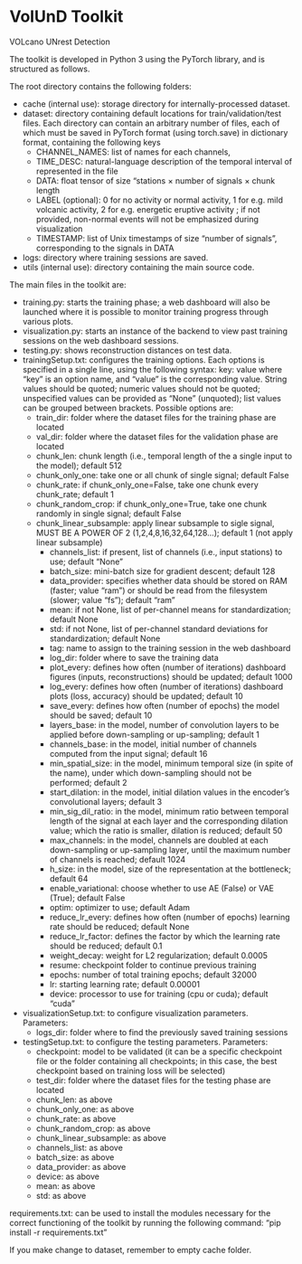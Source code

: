 # VolUnD Toolkit
VOLcano UNrest Detection

The toolkit is developed in Python 3 using the PyTorch library, and is structured as follows.

The root directory contains the following folders:
* cache (internal use): storage directory for internally-processed dataset.
* dataset: directory containing default locations for train/validation/test files. Each directory can contain an arbitrary number of files, each of which must be saved in PyTorch format (using torch.save) in dictionary format, containing the following keys
  - CHANNEL_NAMES: list of names for each channels,
  - TIME_DESC: natural-language description of the temporal interval of represented in the file
  - DATA: float tensor of size “stations × number of signals × chunk length
  - LABEL (optional): 0 for no activity or normal activity, 1 for e.g. mild volcanic activity, 2 for e.g. energetic eruptive activity ; if not provided, non-normal events will not be emphasized during visualization 
  - TIMESTAMP: list of Unix timestamps of size “number of signals”, corresponding to the signals in DATA
* logs: directory where training sessions are saved.
* utils (internal use): directory containing the main source code.
	
The main files in the toolkit are:
* training.py: starts the training phase; a web dashboard will also be launched where it is possible to monitor training progress through various plots.
* visualization.py: starts an instance of the backend to view past training sessions on the web dashboard sessions.
* testing.py: shows reconstruction distances on test data.
* trainingSetup.txt: configures the training options. Each options is specified in a single line, using the following syntax: 
		key: value
		where “key” is an option name, and “value” is the corresponding value. String values should be quoted; numeric values should not be quoted; unspecified values can be provided as “None” (unquoted); list values can be grouped between brackets.
		Possible options are:
  - train_dir: folder where the dataset files for the training phase are located
  - val_dir: folder where the dataset files for the validation phase are located
  - chunk_len: chunk length (i.e., temporal length of the a single input to the model); default 512
  - chunk_only_one: take one or all chunk of single signal; default False
  - chunk_rate: if chunk_only_one=False, take one chunk every chunk_rate; default 1
  - chunk_random_crop: if chunk_only_one=True, take one chunk randomly in single signal; default False
  - chunk_linear_subsample: apply linear subsample to sigle signal, MUST BE A POWER OF 2 (1,2,4,8,16,32,64,128...); default 1 (not apply linear subsample)
     - channels_list: if present, list of channels (i.e., input stations) to use; default “None”
     - batch_size: mini-batch size for gradient descent; default 128
     - data_provider: specifies whether data should be stored on RAM (faster; value “ram”) or should be read from the filesystem (slower; value “fs”); default “ram”
     - mean: if not None, list of per-channel means for standardization; default None
     - std: if not None, list of per-channel standard deviations for standardization; default None
     - tag: name to assign to the training session in the web dashboard
     - log_dir: folder where to save the training data
     - plot_every: defines how often (number of iterations) dashboard figures (inputs, reconstructions) should be updated; default 1000
     - log_every: defines how often (number of iterations) dashboard plots (loss, accuracy) should be updated; default 10
     - save_every: defines how often (number of epochs) the model should be saved; default 10
     - layers_base: in the model, number of convolution layers to be applied before down-sampling or up-sampling; default 1
     - channels_base: in the model, initial number of channels computed from the input signal; default 16
     - min_spatial_size: in the model, minimum temporal size (in spite of the name), under which down-sampling should not be performed; default 2
     - start_dilation: in the model, initial dilation values in the encoder’s convolutional layers; default 3
     - min_sig_dil_ratio: in the model, minimum ratio between temporal length of the signal at each layer and the corresponding dilation value; which the ratio is smaller, dilation is reduced; default 50
     - max_channels: in the model, channels are doubled at each down-sampling or up-sampling layer, until the maximum number of channels is reached; default 1024
     - h_size: in the model, size of the representation at the bottleneck; default 64
     - enable_variational: choose whether to use AE (False) or VAE (True); default False
     - optim: optimizer to use; default Adam
     - reduce_lr_every: defines how often (number of epochs) learning rate should be reduced; default None
     - reduce_lr_factor: defines the factor by which the learning rate should be reduced; default 0.1
     - weight_decay: weight for L2 regularization; default 0.0005
     - resume: checkpoint folder to continue previous training
     - epochs: number of total training epochs; default 32000
     - lr: starting learning rate; default 0.00001
     - device: processor to use for training (cpu or cuda); default “cuda”
* visualizationSetup.txt: to configure visualization parameters. Parameters:
     - logs_dir: folder where to find the previously saved training sessions 
* testingSetup.txt: to configure the testing parameters. Parameters:
     - checkpoint: model to be validated (it can be a specific checkpoint file or the folder containing all checkpoints; in this case, the best checkpoint based on training loss will be selected)
     - test_dir: folder where the dataset files for the testing phase are located
     - chunk_len: as above
     - chunk_only_one: as above
     - chunk_rate: as above
     - chunk_random_crop: as above
     - chunk_linear_subsample: as above
     - channels_list: as above
     - batch_size: as above
     - data_provider: as above
     - device: as above
     - mean: as above
     - std: as above

requirements.txt: can be used to install the modules necessary for the correct functioning of the toolkit by running the following command: “pip install -r requirements.txt”

If you make change to dataset, remember to empty cache folder.
